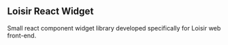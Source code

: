 ## Loisir React Widget

Small react component widget library developed specifically for Loisir web front-end.